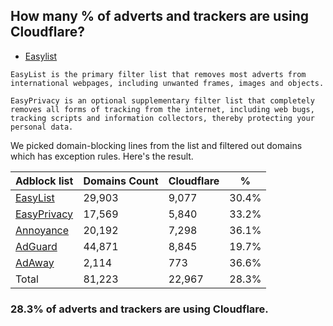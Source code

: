 ## How many % of adverts and trackers are using Cloudflare?


- [Easylist](https://web.archive.org/web/20210516110248/https://easylist.to/)
```
EasyList is the primary filter list that removes most adverts from international webpages, including unwanted frames, images and objects.

EasyPrivacy is an optional supplementary filter list that completely removes all forms of tracking from the internet, including web bugs, tracking scripts and information collectors, thereby protecting your personal data.
```


We picked domain-blocking lines from the list and filtered out domains which has exception rules.
Here's the result.


| Adblock list | Domains Count | Cloudflare | % |
| --- | --- | --- | --- |
| [EasyList](https://easylist.to/easylist/easylist.txt) | 29,903 | 9,077 | 30.4% |
| [EasyPrivacy](https://easylist.to/easylist/easyprivacy.txt) | 17,569 | 5,840 | 33.2% |
| [Annoyance](https://secure.fanboy.co.nz/fanboy-annoyance.txt) | 20,192 | 7,298 | 36.1% |
| [AdGuard](https://adguardteam.github.io/AdGuardSDNSFilter/Filters/filter.txt) | 44,871 | 8,845 | 19.7% |
| [AdAway](https://raw.githubusercontent.com/AdAway/adaway.github.io/master/hosts.txt) | 2,114 | 773 | 36.6% |
| Total | 81,223 | 22,967 | 28.3% |


### 28.3% of adverts and trackers are using Cloudflare.